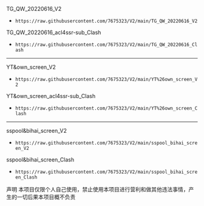 
TG_QW_20220616_V2
- `https://raw.githubusercontent.com/7675323/V2/main/TG_QW_20220616_V2`

TG_QW_20220616_acl4ssr-sub_Clash
- `https://raw.githubusercontent.com/7675323/V2/main/TG_QW_20220616_Clash`


______________________________________________________________________________


YT&own_screen_V2
- `https://raw.githubusercontent.com/7675323/V2/main/YT%26own_screen_V2`

YT&own_screen_acl4ssr-sub_Clash
- `https://raw.githubusercontent.com/7675323/V2/main/YT%26own_screen_Clash`


______________________________________________________________________________


sspool&bihai_screen_V2
- `https://raw.githubusercontent.com/7675323/V2/main/sspool_bihai_screen_V2`

sspool&bihai_screen_Clash
- `https://raw.githubusercontent.com/7675323/V2/main/sspool_bihai_screen_Clash`


声明
本项目仅限个人自己使用，禁止使用本项目进行营利和做其他违法事情，产生的一切后果本项目概不负责
